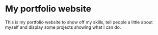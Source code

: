 # My portfolio website

This is my portfolio website to show off my skills, tell people a little about myself and display some projects showing what I can do.
